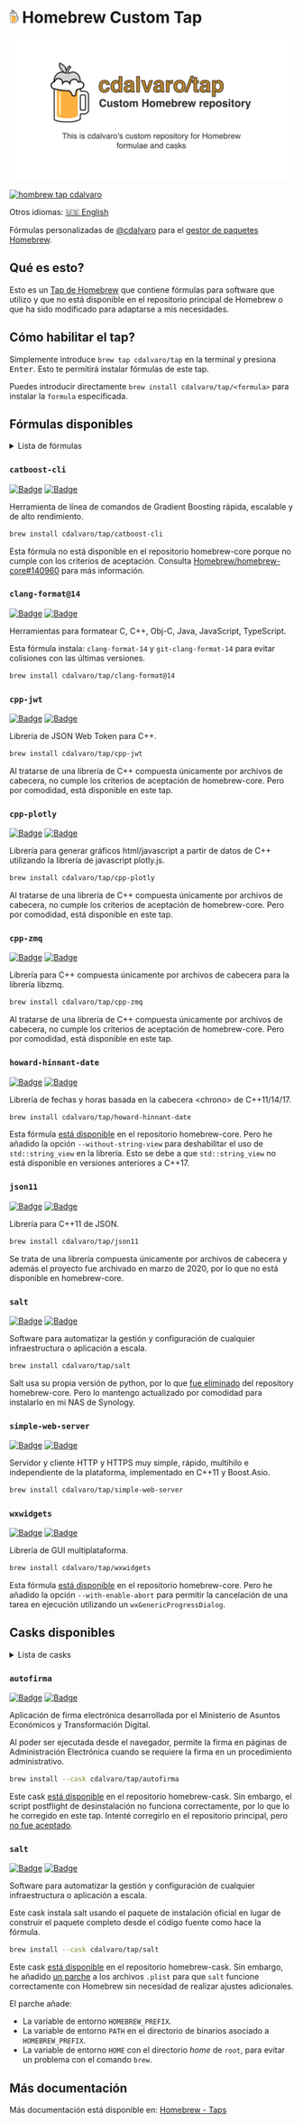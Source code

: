 # <img src="/assets/homebrew.svg" height=24pt> Homebrew Custom Tap

<picture align="center">
  <source media="(prefers-color-scheme: dark)" srcset="/assets/homebrew-tap-banner-dark.png">
  <source media="(prefers-color-scheme: light)" srcset="/assets/homebrew-tap-banner-light.png">
  <img alt="cdalvaro's Homebrew tap banner." src="/assets/homebrew-tap-banner-light.png">
</picture>

[![hombrew tap cdalvaro][homebrew_tap_badge]][homebrew_tap_url]

Otros idiomas: [🇺🇸 English](/docs/en-US/README.md)

Fórmulas personalizadas de [@cdalvaro](https://github.com/cdalvaro) para el [gestor de paquetes Homebrew](https://brew.sh).

## Qué es esto?

Esto es un [Tap de Homebrew](https://docs.brew.sh/Taps) que contiene fórmulas para software que utilizo y que no está disponible en el repositorio principal de Homebrew o que ha sido modificado para adaptarse a mis necesidades.

## Cómo habilitar el tap?

Simplemente introduce `brew tap cdalvaro/tap` en la terminal y presiona <kbd>Enter</kbd>. Esto te permitirá instalar fórmulas de este tap.

Puedes introducir directamente `brew install cdalvaro/tap/<formula>` para instalar la `formula` especificada.

## Fórmulas disponibles

<details>
  <summary>Lista de fórmulas</summary>
  <ul>
    <li><a href="#catboost-cli">catboost-cli</a></li>
    <li><a href="#clang-format@14">clang-format@14</a></li>
    <li><a href="#cpp-jwt">cpp-jwt</a></li>
    <li><a href="#cpp-plotly">cpp-plotly</a></li>
    <li><a href="#cpp-zmq">cpp-zmq</a></li>
    <li><a href="#howard-hinnant-date">howard-hinnant-date</a></li>
    <li><a href="#json11">json11</a></li>
    <li><a href="#salt">salt</a></li>
    <li><a href="#simple-web-server">simple-web-server</a></li>
    <li><a href="#wxwidgets">wxwidgets</a></li>
  </ul>
</details>

### `catboost-cli`

[![Badge](https://img.shields.io/badge/catboost-catboost-grey?logo=github&color=181717)](https://github.com/catboost/catboost)
[![Badge](https://img.shields.io/badge/Formula-catboost--cli-grey?logo=ruby&color=FBB040&logoColor=CC342D)](/Formula/catboost-cli.rb)

Herramienta de línea de comandos de Gradient Boosting rápida, escalable y de alto rendimiento.

```sh
brew install cdalvaro/tap/catboost-cli
```

Esta fórmula no está disponible en el repositorio homebrew-core porque no cumple con los criterios de aceptación. Consulta [Homebrew/homebrew-core#140960](https://github.com/Homebrew/homebrew-core/pull/140960#issuecomment-1704292670) para más información.

### `clang-format@14`

[![Badge](https://img.shields.io/badge/llvm-llvm--project-grey?logo=github&color=181717)](https://github.com/llvm/llvm-project)
[![Badge](https://img.shields.io/badge/Formula-clang--format@14-grey?logo=ruby&color=FBB040&logoColor=CC342D)](/Formula/clang-format@14.rb)

Herramientas para formatear C, C++, Obj-C, Java, JavaScript, TypeScript.

Esta fórmula instala: `clang-format-14` y `git-clang-format-14` para evitar colisiones con las últimas versiones.

```sh
brew install cdalvaro/tap/clang-format@14
```

### `cpp-jwt`

[![Badge](https://img.shields.io/badge/arun11299-cpp--jwt-grey?logo=github&color=181717)](https://github.com/arun11299/cpp-jwt)
[![Badge](https://img.shields.io/badge/Formula-cpp--jwt-grey?logo=ruby&color=FBB040&logoColor=CC342D)](/Formula/cpp-jwt.rb)

Librería de JSON Web Token para C++.

```sh
brew install cdalvaro/tap/cpp-jwt
```

Al tratarse de una librería de C++ compuesta únicamente por archivos de cabecera, no cumple los criterios de aceptación de homebrew-core. Pero por comodidad, está disponible en este tap.

### `cpp-plotly`

[![Badge](https://img.shields.io/badge/pablrod-cppplotly-grey?logo=github&color=181717)](https://github.com/pablrod/cppplotly)
[![Badge](https://img.shields.io/badge/Formula-cpp--plotly-grey?logo=ruby&color=FBB040&logoColor=CC342D)](/Formula/cpp-plotly.rb)

Librería para generar gráficos html/javascript a partir de datos de C++ utilizando la librería de javascript plotly.js.

```sh
brew install cdalvaro/tap/cpp-plotly
```

Al tratarse de una librería de C++ compuesta únicamente por archivos de cabecera, no cumple los criterios de aceptación de homebrew-core. Pero por comodidad, está disponible en este tap.

### `cpp-zmq`

[![Badge](https://img.shields.io/badge/zeromq-cppzmq-grey?logo=github&color=181717)](https://github.com/zeromq/cppzmq)
[![Badge](https://img.shields.io/badge/Formula-cpp--zmq-grey?logo=ruby&color=FBB040&logoColor=CC342D)](/Formula/cpp-zmq.rb)

Librería para C++ compuesta únicamente por archivos de cabecera para la librería libzmq.

```sh
brew install cdalvaro/tap/cpp-zmq
```

Al tratarse de una librería de C++ compuesta únicamente por archivos de cabecera, no cumple los criterios de aceptación de homebrew-core. Pero por comodidad, está disponible en este tap.

### `howard-hinnant-date`

[![Badge](https://img.shields.io/badge/HowardHinnant-date-grey?logo=github&color=181717)](https://github.com/HowardHinnant/date)
[![Badge](https://img.shields.io/badge/Formula-howard--hinnant--date-grey?logo=ruby&color=FBB040&logoColor=CC342D)](/Formula/howard-hinnant-date.rb)

Librería de fechas y horas basada en la cabecera \<chrono\> de C++11/14/17.

```sh
brew install cdalvaro/tap/howard-hinnant-date
```

Esta fórmula [está disponible](https://github.com/Homebrew/homebrew-core/blob/master/Formula/h/howard-hinnant-date.rb) en el repositorio homebrew-core. Pero he añadido la opción `--without-string-view` para deshabilitar el uso de `std::string_view` en la librería. Esto se debe a que `std::string_view` no está disponible en versiones anteriores a C++17.

### `json11`

[![Badge](https://img.shields.io/badge/dropbox-json11-grey?logo=github&color=181717)](https://github.com/dropbox/json11)
[![Badge](https://img.shields.io/badge/Formula-json11-grey?logo=ruby&color=FBB040&logoColor=CC342D)](/Formula/json11.rb)

Librería para C++11 de JSON.

```sh
brew install cdalvaro/tap/json11
```

Se trata de una librería compuesta únicamente por archivos de cabecera y además el proyecto fue archivado en marzo de 2020, por lo que no está disponible en homebrew-core.

### `salt`

[![Badge](https://img.shields.io/badge/saltstack-salt-grey?logo=github&color=181717)](https://github.com/saltstack/salt)
[![Badge](https://img.shields.io/badge/Formula-salt-grey?logo=ruby&color=FBB040&logoColor=CC342D)](/Formula/salt.rb)

Software para automatizar la gestión y configuración de cualquier infraestructura o aplicación a escala.

```sh
brew install cdalvaro/tap/salt
```

Salt usa su propia versión de python, por lo que [fue eliminado](https://github.com/Homebrew/homebrew-core/pull/157157) del repository homebrew-core. Pero lo mantengo actualizado por comodidad para instalarlo en mi NAS de Synology.

### `simple-web-server`

[![Badge](https://img.shields.io/badge/eidheim-Simple--Web--Server-grey?logo=gitlab&color=FC6D26)](https://gitlab.com/eidheim/Simple-Web-Server)
[![Badge](https://img.shields.io/badge/Formula-simple--web--server-grey?logo=ruby&color=FBB040&logoColor=CC342D)](/Formula/simple-web-server.rb)

Servidor y cliente HTTP y HTTPS muy simple, rápido, multihilo e independiente de la plataforma, implementado en C++11 y Boost.Asio.

```sh
brew install cdalvaro/tap/simple-web-server
```

### `wxwidgets`

[![Badge](https://img.shields.io/badge/wxWidgets-wxWidgets-grey?logo=github&color=181717)](https://github.com/wxWidgets/wxWidgets)
[![Badge](https://img.shields.io/badge/Formula-wxwidgets-grey?logo=ruby&color=FBB040&logoColor=CC342D)](/Formula/wxwidgets.rb)

Librería de GUI multiplataforma.

```sh
brew install cdalvaro/tap/wxwidgets
```

Esta fórmula [está disponible](https://github.com/Homebrew/homebrew-core/blob/master/Formula/w/wxwidgets.rb) en el repositorio homebrew-core. Pero he añadido la opción `--with-enable-abort` para permitir la cancelación de una tarea en ejecución utilizando un `wxGenericProgressDialog`.

## Casks disponibles

<details>
  <summary>Lista de casks</summary>
  <ul>
    <li><a href="#autofirma">autofirma</a></li>
    <li><a href="#salt-1">salt</a></li>
  </ul>
</details>

### `autofirma`

[![Badge](https://img.shields.io/badge/Government%20of%20Spain-autofirma-grey?color=70130B)](https://firmaelectronica.gob.es/Home/Descargas.html)
[![Badge](https://img.shields.io/badge/Cask-autofirma-grey?logo=ruby&color=FBB040&logoColor=CC342D)](Casks/autofirma.rb)

Aplicación de firma electrónica desarrollada por el Ministerio de Asuntos Económicos y Transformación Digital.

Al poder ser ejecutada desde el navegador, permite la firma en páginas de Administración Electrónica cuando se requiere la firma en un procedimiento administrativo.

```sh
brew install --cask cdalvaro/tap/autofirma
```

Este cask [está disponible](https://github.com/Homebrew/homebrew-cask/blob/master/Casks/a/autofirma.rb) en el repositorio homebrew-cask. Sin embargo, el script postflight de desinstalación no funciona correctamente, por lo que lo he corregido en este tap. Intenté corregirlo en el repositorio principal, pero [no fue aceptado](https://github.com/Homebrew/homebrew-cask/pull/151676#issuecomment-1687230223).

### `salt`

[![Badge](https://img.shields.io/badge/saltstack-salt-grey?logo=saltproject&color=57BCAD)](https://docs.saltproject.io/salt/install-guide/en/latest/topics/install-by-operating-system/macos.html)
[![Badge](https://img.shields.io/badge/Cask-salt-grey?logo=ruby&color=FBB040&logoColor=CC342D)](Casks/salt.rb)

Software para automatizar la gestión y configuración de cualquier infraestructura o aplicación a escala.

Este cask instala salt usando el paquete de instalación oficial en lugar de construir el paquete completo desde el código fuente como hace la fórmula.

```sh
brew install --cask cdalvaro/tap/salt
```

Este cask [está disponible](https://github.com/Homebrew/homebrew-cask/blob/master/Casks/s/salt.rb) en el repositorio homebrew-cask. Sin embargo, he añadido [un parche](https://github.com/cdalvaro/homebrew-tap/blob/main/Casks/salt.rb#L1-L32) a los archivos `.plist` para que `salt` funcione correctamente con Homebrew sin necesidad de realizar ajustes adicionales.

El parche añade:

- La variable de entorno `HOMEBREW_PREFIX`.
- La variable de entorno `PATH` en el directorio de binarios asociado a `HOMEBREW_PREFIX`.
- La variable de entorno `HOME` con el directorio _home_ de `root`, para evitar un problema con el comando `brew`.

## Más documentación

Más documentación está disponible en: [Homebrew - Taps](https://docs.brew.sh/Taps)

[homebrew_tap_badge]: https://img.shields.io/badge/brew%20tap-cdalvaro/tap-orange?logo=Homebrew&color=FBB040
[homebrew_tap_url]: https://github.com/cdalvaro/homebrew-tap
